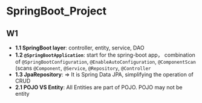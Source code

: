 # SpringBoot_Project

## W1

- **1.1 SpringBoot layer**: controller, entity, service, DAO
- **1.2 `@SpringBootApplication`**: start for the spring-boot app， combination of `@SpringBootConfiguration`, `@EnableAutoConfiguration`, `@ComponentScan` (scans `@Component`, `@Service`, `@Repository`, `@Controller`
- **1.3 JpaRepository**: => It is Spring Data JPA, simplifying the operation of CRUD
- **2.1 POJO VS Entity**: All Entities are part of POJO. POJO may not be entity
